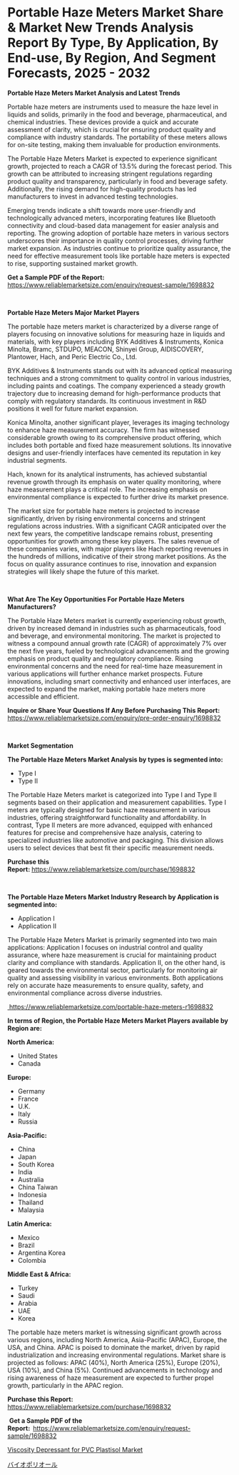 <p><h1>Portable Haze Meters Market Share & Market New Trends Analysis Report By Type, By Application, By End-use, By Region, And Segment Forecasts, 2025 - 2032</h1></p><p><strong>Portable Haze Meters Market Analysis and Latest Trends</strong></p>
<p><p>Portable haze meters are instruments used to measure the haze level in liquids and solids, primarily in the food and beverage, pharmaceutical, and chemical industries. These devices provide a quick and accurate assessment of clarity, which is crucial for ensuring product quality and compliance with industry standards. The portability of these meters allows for on-site testing, making them invaluable for production environments.</p><p>The Portable Haze Meters Market is expected to experience significant growth, projected to reach a CAGR of 13.5% during the forecast period. This growth can be attributed to increasing stringent regulations regarding product quality and transparency, particularly in food and beverage safety. Additionally, the rising demand for high-quality products has led manufacturers to invest in advanced testing technologies.</p><p>Emerging trends indicate a shift towards more user-friendly and technologically advanced meters, incorporating features like Bluetooth connectivity and cloud-based data management for easier analysis and reporting. The growing adoption of portable haze meters in various sectors underscores their importance in quality control processes, driving further market expansion. As industries continue to prioritize quality assurance, the need for effective measurement tools like portable haze meters is expected to rise, supporting sustained market growth.</p></p>
<p><strong>Get a Sample PDF of the Report:&nbsp;</strong> <a href="https://www.reliablemarketsize.com/enquiry/request-sample/1698832?utm_campaign=1197&utm_medium=2&utm_source=Github&utm_content=ia&utm_term=09012025&utm_id=portable-haze-meters">https://www.reliablemarketsize.com/enquiry/request-sample/1698832</a></p>
<p>&nbsp;</p>
<p><strong>Portable Haze Meters Major Market Players</strong></p>
<p><p>The portable haze meters market is characterized by a diverse range of players focusing on innovative solutions for measuring haze in liquids and materials, with key players including BYK Additives & Instruments, Konica Minolta, Bramc, STDUPO, MEACON, Shinyei Group, AIDISCOVERY, Plantower, Hach, and Peric Electric Co., Ltd.</p><p>BYK Additives & Instruments stands out with its advanced optical measuring techniques and a strong commitment to quality control in various industries, including paints and coatings. The company experienced a steady growth trajectory due to increasing demand for high-performance products that comply with regulatory standards. Its continuous investment in R&D positions it well for future market expansion.</p><p>Konica Minolta, another significant player, leverages its imaging technology to enhance haze measurement accuracy. The firm has witnessed considerable growth owing to its comprehensive product offering, which includes both portable and fixed haze measurement solutions. Its innovative designs and user-friendly interfaces have cemented its reputation in key industrial segments.</p><p>Hach, known for its analytical instruments, has achieved substantial revenue growth through its emphasis on water quality monitoring, where haze measurement plays a critical role. The increasing emphasis on environmental compliance is expected to further drive its market presence.</p><p>The market size for portable haze meters is projected to increase significantly, driven by rising environmental concerns and stringent regulations across industries. With a significant CAGR anticipated over the next few years, the competitive landscape remains robust, presenting opportunities for growth among these key players. The sales revenue of these companies varies, with major players like Hach reporting revenues in the hundreds of millions, indicative of their strong market positions. As the focus on quality assurance continues to rise, innovation and expansion strategies will likely shape the future of this market.</p></p>
<p>&nbsp;</p>
<p><strong>What Are The Key Opportunities For Portable Haze Meters Manufacturers?</strong></p>
<p><p>The Portable Haze Meters market is currently experiencing robust growth, driven by increased demand in industries such as pharmaceuticals, food and beverage, and environmental monitoring. The market is projected to witness a compound annual growth rate (CAGR) of approximately 7% over the next five years, fueled by technological advancements and the growing emphasis on product quality and regulatory compliance. Rising environmental concerns and the need for real-time haze measurement in various applications will further enhance market prospects. Future innovations, including smart connectivity and enhanced user interfaces, are expected to expand the market, making portable haze meters more accessible and efficient.</p></p>
<p><strong>Inquire or Share Your Questions If Any Before Purchasing This Report:</strong> <a href="https://www.reliablemarketsize.com/enquiry/pre-order-enquiry/1698832?utm_campaign=1197&utm_medium=2&utm_source=Github&utm_content=ia&utm_term=09012025&utm_id=portable-haze-meters">https://www.reliablemarketsize.com/enquiry/pre-order-enquiry/1698832</a></p>
<p>&nbsp;</p>
<p><strong>Market Segmentation</strong></p>
<p><strong>The Portable Haze Meters Market Analysis by types is segmented into:</strong></p>
<p><ul><li>Type I</li><li>Type II</li></ul></p>
<p><p>The Portable Haze Meters market is categorized into Type I and Type II segments based on their application and measurement capabilities. Type I meters are typically designed for basic haze measurement in various industries, offering straightforward functionality and affordability. In contrast, Type II meters are more advanced, equipped with enhanced features for precise and comprehensive haze analysis, catering to specialized industries like automotive and packaging. This division allows users to select devices that best fit their specific measurement needs.</p></p>
<p><strong>Purchase this Report:&nbsp;</strong><a href="https://www.reliablemarketsize.com/purchase/1698832?utm_campaign=1197&utm_medium=2&utm_source=Github&utm_content=ia&utm_term=09012025&utm_id=portable-haze-meters">https://www.reliablemarketsize.com/purchase/1698832</a></p>
<p>&nbsp;</p>
<p><strong>The Portable Haze Meters Market Industry Research by Application is segmented into:</strong></p>
<p><ul><li>Application I</li><li>Application II</li></ul></p>
<p><p>The Portable Haze Meters Market is primarily segmented into two main applications: Application I focuses on industrial control and quality assurance, where haze measurement is crucial for maintaining product clarity and compliance with standards. Application II, on the other hand, is geared towards the environmental sector, particularly for monitoring air quality and assessing visibility in various environments. Both applications rely on accurate haze measurements to ensure quality, safety, and environmental compliance across diverse industries.</p></p>
<p><a href="https://www.reliablemarketsize.com/portable-haze-meters-r1698832?utm_campaign=1197&utm_medium=2&utm_source=Github&utm_content=ia&utm_term=09012025&utm_id=portable-haze-meters">&nbsp;https://www.reliablemarketsize.com/portable-haze-meters-r1698832</a></p>
<p><strong>In terms of Region, the Portable Haze Meters Market Players available by Region are:</strong></p>
<p>
    <p> <strong> North America: </strong>
        <ul>
            <li>United States</li>
            <li>Canada</li>
        </ul>
        </p> 
    <p> <strong> Europe: </strong>
        <ul>
            <li>Germany</li>
            <li>France</li>
            <li>U.K.</li>
            <li>Italy</li>
            <li>Russia</li>
        </ul>
        </p> 
    <p> <strong> Asia-Pacific: </strong>
        <ul>
            <li>China</li>
            <li>Japan</li>
            <li>South Korea</li>
            <li>India</li>
            <li>Australia</li>
            <li>China Taiwan</li>
            <li>Indonesia</li>
            <li>Thailand</li>
            <li>Malaysia</li>
        </ul>
        </p> 
    <p> <strong> Latin America: </strong>
        <ul>
            <li>Mexico</li>
            <li>Brazil</li>
            <li>Argentina Korea</li>
            <li>Colombia</li>
        </ul>
        </p> 
    <p> <strong> Middle East & Africa: </strong>
        <ul>
            <li>Turkey</li>
            <li>Saudi</li>
            <li>Arabia</li>
            <li>UAE</li>
            <li>Korea</li>
        </ul>
    </p>
    </p>
<p><p>The portable haze meters market is witnessing significant growth across various regions, including North America, Asia-Pacific (APAC), Europe, the USA, and China. APAC is poised to dominate the market, driven by rapid industrialization and increasing environmental regulations. Market share is projected as follows: APAC (40%), North America (25%), Europe (20%), USA (10%), and China (5%). Continued advancements in technology and rising awareness of haze measurement are expected to further propel growth, particularly in the APAC region.</p></p>
<p><strong>Purchase this Report: </strong><a href="https://www.reliablemarketsize.com/purchase/1698832?utm_campaign=1197&utm_medium=2&utm_source=Github&utm_content=ia&utm_term=09012025&utm_id=portable-haze-meters">https://www.reliablemarketsize.com/purchase/1698832</a></p>
<p>&nbsp;<strong>Get a Sample PDF of the Report:&nbsp;&nbsp;</strong><a href="https://www.reliablemarketsize.com/enquiry/request-sample/1698832?utm_campaign=1197&utm_medium=2&utm_source=Github&utm_content=ia&utm_term=09012025&utm_id=portable-haze-meters">https://www.reliablemarketsize.com/enquiry/request-sample/1698832</a></p>
<p><strong></strong></p>
<p><p><a href="https://github.com/prosalinda88/Market-Research-Report-List-7/blob/main/viscosity-depressant-for-pvc-plastisol-market.md?utm_campaign=1197&utm_medium=2&utm_source=Github&utm_content=ia&utm_term=09012025&utm_id=portable-haze-meters">Viscosity Depressant for PVC Plastisol Market</a></p><p><a href="https://github.com/lababdou/Market-Research-Report-List-6/blob/main/620669229762.md?utm_campaign=1197&utm_medium=2&utm_source=Github&utm_content=ia&utm_term=09012025&utm_id=portable-haze-meters">バイオポリオール</a></p></p>